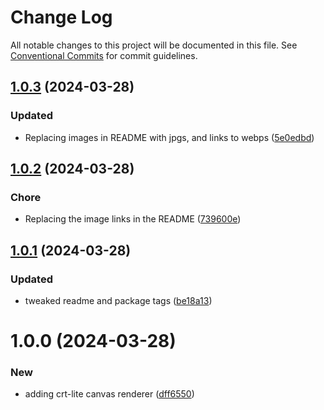 # Change Log

All notable changes to this project will be documented in this file.
See [Conventional Commits](https://conventionalcommits.org) for commit guidelines.

## [1.0.3](https://github.com/32bitkid/sci.js/compare/@4bitlabs/crt-lite@1.0.2...@4bitlabs/crt-lite@1.0.3) (2024-03-28)

### Updated

- Replacing images in README with jpgs, and links to webps ([5e0edbd](https://github.com/32bitkid/sci.js/commit/5e0edbddffc38fb0ffc8b385632428515bd78d2f))

## [1.0.2](https://github.com/32bitkid/sci.js/compare/@4bitlabs/crt-lite@1.0.1...@4bitlabs/crt-lite@1.0.2) (2024-03-28)

### Chore

- Replacing the image links in the README ([739600e](https://github.com/32bitkid/sci.js/commit/739600ee1421d970e447ef3eda68df7ef25cf452))

## [1.0.1](https://github.com/32bitkid/sci.js/compare/@4bitlabs/crt-lite@1.0.0...@4bitlabs/crt-lite@1.0.1) (2024-03-28)

### Updated

- tweaked readme and package tags ([be18a13](https://github.com/32bitkid/sci.js/commit/be18a1333431d05d8b96184be6f0fca1b4532a6d))

# 1.0.0 (2024-03-28)

### New

- adding crt-lite canvas renderer ([dff6550](https://github.com/32bitkid/sci.js/commit/dff6550c9c5526f08c4484d68e93f24ebd10a6a7))

